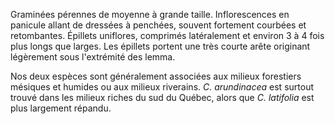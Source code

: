 
Graminées pérennes de moyenne à grande taille. Inflorescences en panicule allant de dressées à penchées, souvent fortement courbées et retombantes. Épillets uniflores, comprimés latéralement et environ 3 à 4 fois plus longs que larges. Les épillets portent une très courte arête originant légèrement sous l'extrémité des lemma. 

Nos deux espèces sont généralement associées aux milieux forestiers mésiques et humides ou aux milieux riverains. _C. arundinacea_ est surtout trouvé dans les milieux riches du sud du Québec, alors que _C. latifolia_ est plus largement répandu.
